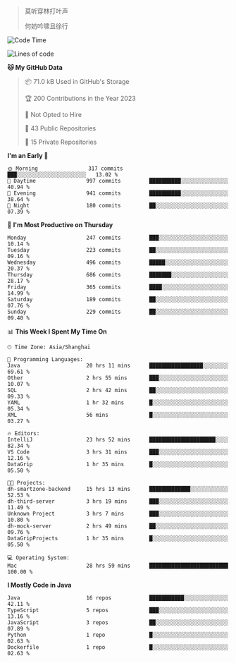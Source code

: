 > 莫听穿林打叶声
> 
> 何妨吟啸且徐行

<!-- ![Github Stats](https://github-readme-stats.vercel.app/api?username=catch6&count_private=true&show_icons=true&theme=gruvbox) -->

<!-- ![Top Langs](https://github-readme-stats.vercel.app/api/top-langs/?username=catch6&layout=compact) -->

<!--START_SECTION:waka-->
![Code Time](http://img.shields.io/badge/Code%20Time-235%20hrs%2047%20mins-blue)

![Lines of code](https://img.shields.io/badge/From%20Hello%20World%20I%27ve%20Written-9.3%20million%20lines%20of%20code-blue)

**🐱 My GitHub Data** 

> 📦 71.0 kB Used in GitHub's Storage 
 > 
> 🏆 200 Contributions in the Year 2023
 > 
> 🚫 Not Opted to Hire
 > 
> 📜 43 Public Repositories 
 > 
> 🔑 15 Private Repositories 
 > 
**I'm an Early 🐤** 

```text
🌞 Morning                317 commits         ███░░░░░░░░░░░░░░░░░░░░░░   13.02 % 
🌆 Daytime                997 commits         ██████████░░░░░░░░░░░░░░░   40.94 % 
🌃 Evening                941 commits         ██████████░░░░░░░░░░░░░░░   38.64 % 
🌙 Night                  180 commits         ██░░░░░░░░░░░░░░░░░░░░░░░   07.39 % 
```
📅 **I'm Most Productive on Thursday** 

```text
Monday                   247 commits         ███░░░░░░░░░░░░░░░░░░░░░░   10.14 % 
Tuesday                  223 commits         ██░░░░░░░░░░░░░░░░░░░░░░░   09.16 % 
Wednesday                496 commits         █████░░░░░░░░░░░░░░░░░░░░   20.37 % 
Thursday                 686 commits         ███████░░░░░░░░░░░░░░░░░░   28.17 % 
Friday                   365 commits         ████░░░░░░░░░░░░░░░░░░░░░   14.99 % 
Saturday                 189 commits         ██░░░░░░░░░░░░░░░░░░░░░░░   07.76 % 
Sunday                   229 commits         ██░░░░░░░░░░░░░░░░░░░░░░░   09.40 % 
```


📊 **This Week I Spent My Time On** 

```text
🕑︎ Time Zone: Asia/Shanghai

💬 Programming Languages: 
Java                     20 hrs 11 mins      █████████████████░░░░░░░░   69.61 % 
Other                    2 hrs 55 mins       ███░░░░░░░░░░░░░░░░░░░░░░   10.07 % 
SQL                      2 hrs 42 mins       ██░░░░░░░░░░░░░░░░░░░░░░░   09.33 % 
YAML                     1 hr 32 mins        █░░░░░░░░░░░░░░░░░░░░░░░░   05.34 % 
XML                      56 mins             █░░░░░░░░░░░░░░░░░░░░░░░░   03.27 % 

🔥 Editors: 
IntelliJ                 23 hrs 52 mins      █████████████████████░░░░   82.34 % 
VS Code                  3 hrs 31 mins       ███░░░░░░░░░░░░░░░░░░░░░░   12.16 % 
DataGrip                 1 hr 35 mins        █░░░░░░░░░░░░░░░░░░░░░░░░   05.50 % 

🐱‍💻 Projects: 
dh-smartzone-backend     15 hrs 13 mins      █████████████░░░░░░░░░░░░   52.53 % 
dh-third-server          3 hrs 19 mins       ███░░░░░░░░░░░░░░░░░░░░░░   11.49 % 
Unknown Project          3 hrs 7 mins        ███░░░░░░░░░░░░░░░░░░░░░░   10.80 % 
dh-mock-server           2 hrs 49 mins       ██░░░░░░░░░░░░░░░░░░░░░░░   09.76 % 
DataGripProjects         1 hr 35 mins        █░░░░░░░░░░░░░░░░░░░░░░░░   05.50 % 

💻 Operating System: 
Mac                      28 hrs 59 mins      █████████████████████████   100.00 % 
```

**I Mostly Code in Java** 

```text
Java                     16 repos            ███████████░░░░░░░░░░░░░░   42.11 % 
TypeScript               5 repos             ███░░░░░░░░░░░░░░░░░░░░░░   13.16 % 
JavaScript               3 repos             ██░░░░░░░░░░░░░░░░░░░░░░░   07.89 % 
Python                   1 repo              █░░░░░░░░░░░░░░░░░░░░░░░░   02.63 % 
Dockerfile               1 repo              █░░░░░░░░░░░░░░░░░░░░░░░░   02.63 % 
```




<!--END_SECTION:waka-->
